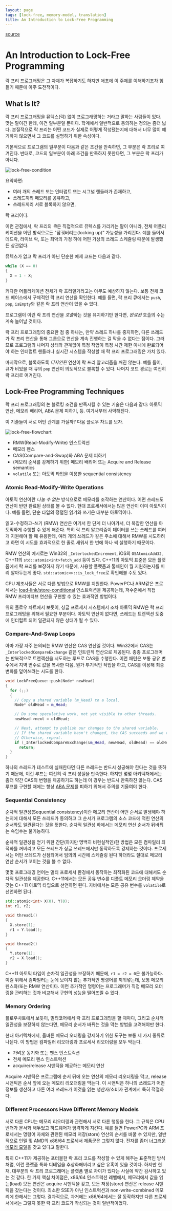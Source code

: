 ```yaml
---
layout: page
tags: [lock-free, memory-model, translation]
title: An Introduction to Lock-Free Programming
---
```


[source](https://preshing.com/20120612/an-introduction-to-lock-free-programming/#sequential-consistency)

# An Introduction to Lock-Free Programming
 락 프리 프로그래밍은 그 자체가 복잡하기도 하지만 애초에 이 주제를
 이해하기조차 힘들기 때문에 아주 도전적이다.

## What Is It?
 락 프리 프로그래밍을 뮤텍스(락) 없이 프로그래밍하는 거라고 말하는
 사람들이 있다. 맞는 말이긴 한데, 이건 일부분일 뿐이다. 학계에서
 일반적으로 동의하는 정의는 좀더 넓다. 본질적으로 락 프리는 어떤
 코드가 실제로 어떻게 작성됐는지에 대해서 너무 많이 얘기하지 않으면서
 그 코드를 설명하기 위한 속성이다.

 기본적으로 프로그램의 일부분이 다음과 같은 조건을 만족하면, 그 부분은
 락 프리로 여겨진다. 반대로, 코드의 일부분이 아래 조건을 만족하지
 못한다면, 그 부분은 락 프리가 아니다.

![lock-free-condition](https://preshing.com/images/its-lock-free.png)

 요약하면:
  - 여러 개의 쓰레드 또는 인터럽트 또는 시그널 핸들러가 존재하고,
  - 쓰레드끼리 메모리를 공유하고,
  - 쓰레드끼리 서로 블록하지 않으면,

 락 프리이다.

 이런 관점에서, 락 프리의 *락*은 직접적으로 뮤텍스를 가리키는 말이
 아니라, 전체 어플리케이션을 어떤 방식으로든 "잠궈버리는(locking up)"
 가능성을 가리킨다. 예를 들어서 데드락, 라이브 락, 또는 최악의 가정
 하에 어떤 가상의 쓰레드 스케쥴링 때문에 발생했든 상관없다.

 뮤텍스가 없고 락 프리가 아닌 단순한 예제 코드는 다음과 같다.

```c++
while (X == 0)
{
  X = 1 - X;
}
```

 커다란 어플리케이션 전체가 락 프리일거라고는 아무도 예상하지
 않는다. 보통 전체 코드 베이스에서 구체적인 락 프리 연산을
 확인한다. 예를 들면, 락 프리 큐에서는 `push`, `pop`, `isEmpty`와 같은
 락 프리 연산이 있을 수 있다.

 프로그램이 이런 락 프리 연산을 *호출*하는 것을 유지하기만 한다면,
 *완료된* 호출의 수는 계속 늘어날 것이다.

 락 프리 프로그래밍의 중요한 점 중 하나는, 만약 쓰레드 하나를
 중지하면, 다른 쓰레드가 락 프리 연산을 통해 그룹으로 연산을 계속
 진행하는 걸 막을 수 없다는 점이다. 그러므로 프로그램의 나머지 상태와
 관계없이 특정 작업이 특정 시간 제한 이내에 완료되어야 하는 인터럽트
 핸들러나 실시간 시스템을 작성할 때 락 프리 프로그래밍은 가치 있다.

 마지막으로, 블록하도록 *디자인된* 연산이 락 프리 알고리즘을 깨진
 않는다. 예를 들어, 큐가 비었을 때 큐의 `pop` 연산이 의도적으로 블록할
 수 있다. 나머지 코드 경로는 여전히 락 프리로 여겨진다.

## Lock-Free Programming Techniques
 락 프리 프로그래밍의 논 블로킹 조건을 만족시킬 수 있는 기술은 다음과
 같다: 아토믹 연산, 메모리 배리어, ABA 문제 피하기, 등. 여기서부터
 사악해진다.

 이 기술들이 서로 어떤 관계를 가질까? 다음 플로우 차트를 보자.

![lock-free-flowchart](https://preshing.com/images/techniques.png)

 - RMW(Read-Modify-Write) 인스트럭션
 - 메모리 펜스
 - CAS(Compare-and-Swap)와 ABA 문제 피하기
 - (메모리 순서를 강제하기 위한) 메모리 배리어 또는 Acquire and Release semantics
 - `volatile` 또는 아토믹 타입을 이용한 sequential consistency

### Atomic Read-Modify-Write Operations
 아토믹 연산이란 *나눌 수 없는* 방식으로로 메모리를 조작하는
 연산이다. 어떤 쓰레드도 연산이 반만 완료된 상태를 볼 수 없다. 현대
 프로세서에서는 많은 연산이 이미 아토믹이다. 예를 들면, 단순 타입의
 정렬된 읽기와 쓰기은 대부분 아토믹이다.

 읽고-수정하고-쓰기 (RMW) 연산은 여기서 한 단계 더 나아가서, 더 복잡한
 연산을 아토믹하게 수행할 수 있게 해준다. 특히 락 프리 알고리즘이
 데이터를 쓰는 쓰레드를 여러 개 지원해야 할 때 유용한데, 여러 개의
 쓰레드가 같은 주소에 대해서 RMW를 시도하려고 하면 이 시도를
 효과적으로 한 줄로 새워서 한 번에 하나 씩 실행하기 때문이다.

 RMW 연산의 예시로는 Win32의 `_InterlockedIncrement`, iOS의
 `OSAtomicAdd32`, C++11의 `std::atomic<int>fetch_add` 등이
 있다. C++11의 아토믹 표준은 모든 플랫폼에서 락 프리를 보장하지 않기
 때문에, 사용할 플랫폼과 툴체인이 뭘 지원하는지를 미리 알아두는게
 좋다. `std::atomic<>::is_lock_free`로 확인해볼 수도 있다.

 CPU 제조사들은 서로 다른 방법으로 RMW를 지원한다. PowerPC나 ARM같은
 프로세서는
 [load-link/store-conditional](https://en.wikipedia.org/wiki/Load-link/store-conditional)
 인스트럭션을 제공하는데, 저수준에서 직접 RMW 프리미티브 연산을 구현할
 수 있는 효과적인 방법이다.

 위의 플로우 차트에서 보듯이, 싱글 프로세서 시스템에서 조차 아토믹
 RMW은 락 프리 프로그래밍을 위해서 필요한 부분이다. 아토믹 연산이
 없다면, 쓰레드는 트랜잭션 도중에 인터럽트 되어 일관되지 않은 상태가
 될 수 있다.

### Compare-And-Swap Loops
 아마 가장 자주 논의되는 RMW 연산은 CAS 연산일 것이다. Win32에서 CAS는
 `_InterlockedCompareExchange` 같은 인트린직 연산으로 제공된다. 종종
 프로그래머는 반복적으로 트랜잭션을 시도하는 루프로 CAS를
 수행한다. 이런 패턴은 보통 공유 변수에서 지역 변수로 값을 복사한
 다음, 뭔가 투기적인 작업을 하고, CAS를 이용해 최종 변화를 덮어쓰려는
 시도를 한다.

```c++
void LockFreeQueue::push(Node* newHead)
{
  for (;;)
  {
    // Copy a shared variable (m_Head) to a local.
    Node* oldHead = m_Head;

    // Do some speculative work, not yet visible to other threads.
    newHead->next = oldHead;

    // Next, attempt to publish our changes to the shared variable.
    // If the shared variable hasn't changed, the CAS succeeds and we return.
    // Otherwise, repeat.
    if (_InterlockedCompareExchange(&m_Head, newHead, oldHead) == oldHead)
      return;
  }
}
```

 하나의 쓰레드가 테스트에 실패한다면 다른 쓰레드는 반드시 성공해야
 한다는 것을 뜻하기 때문에, 이런 루프는 여전히 락 프리 성질을
 만족한다. 하지만 몇몇 아키텍쳐에서는 좀더 약간 CAS의 변형을
 제공하기도 하는데 이 경우는 반드시 만족하진 않는다. CAS 루프를 구현할
 때에는 항상 [ABA 문제](https://en.wikipedia.org/wiki/ABA_problem)를
 피하기 위해서 주의를 기울여야 한다.


### Sequential Consistency
 순차적 일관성(Sequential consistency)이란 메모리 연산이 어떤 순서로
 발생해야 하는지에 대해서 모든 쓰레드가 동의하고 그 순서가 프로그램의
 소스 코드에 적힌 연산의 순서와도 일관된다는 것을 뜻한다. 순차적
 일관성 하에서는 메모리 연산 순서가 뒤바뀌는 속임수는 불가능하다.

 순차적 일관성을 얻기 위한 간단(하지만 명백히 비현실적인)한 방법은
 모든 컴파일러 최적화를 꺼버리고 모든 쓰레드가 싱글 쓰레드에서만
 동작하도록 강제하는 것이다. 프로세서는 어떤 쓰레드가 선점되어서
 임의의 시간에 스케쥴링 된다 하더라도 절대로 메모리 연산 순서가 꼬이는
 것을 볼 수 없다.

 몇몇 프로그래밍 언어는 멀티 프로세서 환경에서 동작하는 최적화된
 코드에 대해서도 순차적 일관성을 제공한다. C++11에서는 모든 공유
 변수를 디폴트 메모리 오더링 제약을 갖는 C++11 아토믹 타입으로
 선언하면 된다. 자바에서는 모든 공유 변수를 `volatile`로 선언하면
 된다.

```c++
std::atomic<int> X(0), Y(0);
int r1, r2;

void thread1()
{
  X.store(1);
  r1 = Y.load();
}

void thread2()
{
  Y.store(1);
  r2 = X.load();
}
```

 C++11 아토믹 타입이 순차적 일관성을 보장하기 때문에, `r1 = r2 = 0`은
 불가능하다. 이걸 위해서 컴파일러는 눈에 보이지 않는 추가적인 명령어를
 끼워넣는데, 보통 메모리 펜스와/또는 RMW 연산이다. 이런 추가적인
 명령어는 프로그래머가 직접 메모리 오더링을 관리하는 것과 비교해서
 구현의 성능을 떨어뜨릴 수 있다.

### Memory Ordering
 플로우차트에서 보듯이, 멀티코어에서 락 프리 프로그래밍을 할 때마다,
 그리고 순차적 일관성을 보장하지 않는다면, 메모리 순서가 바뀌는 것을
 막는 방법을 고려해야만 한다.

 현대 아키텍쳐에서, 올바른 메모리 오더링을 강제하기 위한 도구는 보통
 세 가지 종류로 나뉜다. 이 방법은 컴파일러 리오더링과 프로세서
 리오더링을 모두 막는다.

 - 가벼운 동기화 또는 펜스 인스트럭션
 - 전체 메모리 펜스 인스트럭션
 - acquire/release 시맨틱을 제공하는 메모리 연산

 Acquire 시맨틱은 프로그램에 순서 뒤에 오는 연산의 메모리 리오더링을
 막고, release 시맨틱은 순서 앞에 오는 메모리 리오더링을 막는다. 이
 시맨틱은 하나의 쓰레드가 어떤 정보를 생산하고 다른 여러 쓰레드가
 이것을 읽는 생산자/소비자 관계에서 특히 적절하다.

### Different Processors Have Different Memory Models
 서로 다른 CPU는 메모리 리오더링과 관련해서 서로 다른 행동을 한다. 그
 규칙은 CPU 벤더가 문서화 해두었고 하드웨어가 엄격하게 지킨다. 예를
 들면 PowerPC와 ARM 프로세서는 명령어 자체와 관련된 메모리 저장(store)
 연산의 순서를 바꿀 수 있지만, 일반적으로 인텔 및 AMD의 x86/64
 프로세서 제품군은 그렇지 않다. 전자를 좀더 [너그러운 메모리
 모델](https://preshing.com/20120930/weak-vs-strong-memory-models/)을
 갖고 있다고 말한다.

 특히 C++11가 제공하는 포터블한 락 프리 코드를 작성할 수 있게 해주는
 표준적인 방식처럼, 이런 플랫품 특화 디테일을 추상화해버리고 싶은
 유혹이 있을 것이다. 하지만 현재, 대부분의 락 프리 프로그래머는 플랫폼
 별로 차이가 있다는 사실에 약간 감사하고 있는 것 같다. 한 가지 핵심
 차이점은, x86/64 인스트럭션 레벨에서, 메모리에서 값을 읽는(load) 모든
 연산은 acquire 시맨틱을 갖고, 모든 저장(store) 연산은 release
 시맨틱을 갖는다는 것이다. 최소한 SSE가 아닌 인스트럭션과
 non-write-combined 메모리에 한해서는 그렇다. 결과적으로, 과거에는
 x86/64에서는 잘 동작하지만 다른 프로세서에서는 그렇지 못한 락 프리
 코드가 작성되는 것이 일반적이었다.
